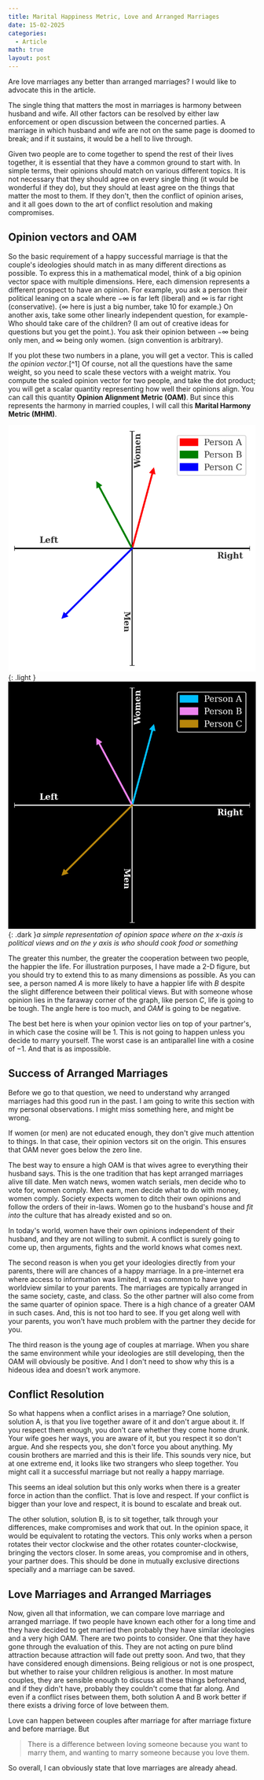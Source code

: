 ```yaml
---
title: Marital Happiness Metric, Love and Arranged Marriages
date: 15-02-2025
categories:
  - Article
math: true
layout: post
---
```


Are love marriages any better than arranged marriages? I would like to advocate this in the article. 

The single thing that matters the most in marriages is harmony between husband and wife. All other factors can be resolved by either law enforcement or open discussion between the concerned parties. A marriage in which husband and wife are not on the same page is doomed to break; and if it sustains, it would be a hell to live through. 

Given two people are to come together to spend the rest of their lives together, it is essential that they have a common ground to start with. In simple terms, their opinions should match on various different topics. It is not necessary that they should agree on every single thing (it would be wonderful if they do), but they should at least agree on the things that matter the most to them. If they don't, then the conflict of opinion arises, and it all goes down to the art of conflict resolution and making compromises. 

## Opinion vectors and OAM
So the basic requirement of a happy successful marriage is that the couple's ideologies should match in as many different directions as possible. To express this in a mathematical model, think of a big opinion vector space with multiple dimensions. Here, each dimension represents a different prospect to have an opinion. For example, you ask a person their political leaning on a scale where $-\infty$ is far left (liberal) and $\infty$ is far right (conservative). {$\infty$ here is just a big number, take $10$ for example.} On another axis, take some other linearly independent question, for example- Who should take care of the children? (I am out of creative ideas for questions but you get the point.). You ask their opinion between $-\infty$ being only men, and $\infty$ being only women. (sign convention is arbitrary).

If you plot these two numbers in a plane, you will get a vector. This is called _the opinion vector_.[^1] Of course, not all the questions have the same weight, so you need to scale these vectors with a weight matrix. You compute the scaled opinion vector for two people, and take the dot product; you will get a scalar quantity representing how well their opinions align. You can call this quantity __Opinion Alignment Metric (OAM)__. But since this represents the harmony in married couples, I will call this __Marital Harmony Metric (MHM)__.  

![Light mode only](assets/opinion-space-light.png)
{: .light }<br>![Dark mode only](assets/opinion-space-dark.png){: .dark }_a simple representation of opinion space where on the x-axis is political views and on the y axis is who should cook food or something_

The greater this number, the greater the cooperation between two people, the happier the life. For illustration purposes, I have made a 2-D figure, but you should try to extend this to as many dimensions as possible. As you can see, a person named $A$ is more likely to have a happier life with $B$ despite the slight difference between their political views. But with someone whose opinion lies in the faraway corner of the graph, like person $C$, life is going to be tough. The angle here is too much, and _OAM_ is going to be negative. 

The best bet here is when your opinion vector lies on top of your partner's, in which case the cosine will be $1$. This is not going to happen unless you decide to marry yourself. The worst case is an antiparallel line with a cosine of $-1$. And that is as impossible. 

## Success of Arranged Marriages 
Before we go to that question, we need to understand why arranged marriages had this good run in the past. I am going to write this section with my personal observations. I might miss something here, and might be wrong. 

If women (or men) are not educated enough, they don't give much attention to things. In that case, their opinion vectors sit on the origin. This ensures that OAM never goes below the zero line. 

The best way to ensure a high OAM is that wives agree to everything their husband says. This is the one tradition that has kept arranged marriages alive till date. Men watch news, women watch serials, men decide who to vote for, women comply. Men earn, men decide what to do with money, women comply. Society expects women to ditch their own opinions and follow the orders of their in-laws. Women go to the husband's house and _fit into_ the culture that has already existed and so on. 

In today's world, women have their own opinions independent of their husband, and they are not willing to submit. A conflict is surely going to come up, then arguments, fights and the world knows what comes next. 

The second reason is when you get your ideologies directly from your parents, there will are chances of a happy marriage. In a pre-internet era where access to information was limited, it was common to have your worldview similar to your parents. The marriages are typically arranged in the same society, caste, and class. So the other partner will also come from the same quarter of opinion space. There is a high chance of a greater OAM in such cases. And, this is not too hard to see. If you get along well with your parents, you won't have much problem with the partner they decide for you. 

The third reason is the young age of couples at marriage. When you share the same environment while your ideologies are still developing, then the OAM will obviously be positive. And I don't need to show why this is a hideous idea and doesn't work anymore. 

## Conflict Resolution 

So what happens when a conflict arises in a marriage? One solution, solution A, is that you live together aware of it and don't argue about it. If you respect them enough, you don't care whether they come home drunk. Your wife goes her ways, you are aware of it, but you respect it so don't argue. And she respects you, she don't force you about anything. My cousin brothers are married and this is their life. This sounds very nice, but at one extreme end, it looks like two strangers who sleep together. You might call it a successful marriage but not really a happy marriage. 

This seems an ideal solution but this only works when there is a greater force in action than the conflict. That is love and respect. If your conflict is bigger than your love and respect, it is bound to escalate and break out. 

The other solution, solution B, is to sit together, talk through your differences, make compromises and work that out. In the opinion space, it would be equivalent to rotating the vectors. This only works when a person rotates their vector clockwise and the other rotates counter-clockwise, bringing the vectors closer. In some areas, you compromise and in others, your partner does. This should be done in mutually exclusive directions specially and a marriage can be saved. 

## Love Marriages and Arranged Marriages

Now, given all that information, we can compare love marriage and arranged marriage. If two people have known each other for a long time and they have decided to get married then probably they have similar ideologies and a very high OAM. There are two points to consider. One that they have gone through the evaluation of this. They are not acting on pure blind attraction because attraction will fade out pretty soon. And two, that they have considered enough dimensions. Being religious or not is one prospect, but whether to raise your children religious is another. In most mature couples, they are sensible enough to discuss all these things beforehand, and if they didn't have, probably they couldn't come that far along. And even if a conflict rises between them, both solution A and B work better if there exists a driving force of love between them.

Love can happen between couples after marriage for after marriage fixture and before marriage. But
> There is a difference between loving someone because you want to marry them, and wanting to marry someone because you love them. 

So overall, I can obviously state that love marriages are already ahead.